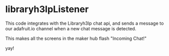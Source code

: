 # libraryh3lpListener

This code integrates with the Libraryh3lp chat api, 
and sends a message to our adafruit.io channel when a new chat message is detected.

This makes all the screens in the maker hub flash "Incoming Chat!"

yay!
